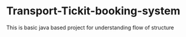 # Transport-Tickit-booking-system
This is basic java based project for understanding flow of structure
